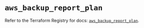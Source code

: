 # `aws_backup_report_plan`

Refer to the Terraform Registry for docs: [`aws_backup_report_plan`](https://registry.terraform.io/providers/hashicorp/aws/5.34.0/docs/resources/backup_report_plan).
